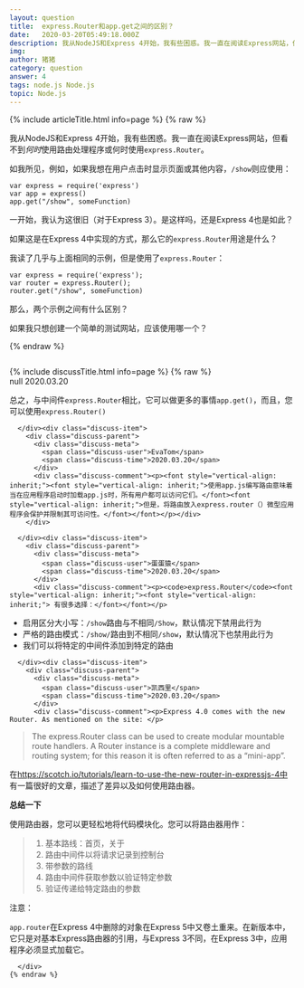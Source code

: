 ```yaml
---
layout: question
title:  express.Router和app.get之间的区别？
date:   2020-03-20T05:49:18.000Z
description: 我从NodeJS和Express 4开始，我有些困惑。我一直在阅读Express网站，但看不到何时使用路由处理程序或何时使用express.Router。...
img: 
author: 猪猪
category: question
answer: 4
tags: node.js Node.js
topic: Node.js
---
```

<div class="article-root">
  <div class="article">
    {% include articleTitle.html info=page %}
    {% raw %}
    <div class="article-content"><p><font style="vertical-align: inherit;"><font style="vertical-align: inherit;">我从NodeJS和Express 4开始，我有些困惑。</font><font style="vertical-align: inherit;">我一直在阅读Express网站，但看不到</font></font><em><font style="vertical-align: inherit;"><font style="vertical-align: inherit;">何时</font></font></em><font style="vertical-align: inherit;"><font style="vertical-align: inherit;">使用路由处理程序或何时使用</font></font><code>express.Router</code><font style="vertical-align: inherit;"><font style="vertical-align: inherit;">。</font></font></p>

<p><font style="vertical-align: inherit;"><font style="vertical-align: inherit;">如我所见，例如，如果我想在用户点击时显示页面或其他内容，</font></font><code>/show</code><font style="vertical-align: inherit;"><font style="vertical-align: inherit;">则应使用：</font></font></p>

<pre><code>var express = require('express')    <font></font>
var app = express()    <font></font>
app.get("/show", someFunction)  <font></font>
</code></pre>

<p><font style="vertical-align: inherit;"><font style="vertical-align: inherit;">一开始，我认为这很旧（对于Express 3）。</font><font style="vertical-align: inherit;">是这样吗，还是Express 4也是如此？</font></font></p>

<p><font style="vertical-align: inherit;"><font style="vertical-align: inherit;">如果这是在Express 4中实现的方式，那么它的</font></font><code>express.Router</code><font style="vertical-align: inherit;"><font style="vertical-align: inherit;">用途是什么？</font></font></p>

<p><font style="vertical-align: inherit;"><font style="vertical-align: inherit;">我读了几乎与上面相同的示例，但是使用了</font></font><code>express.Router</code><font style="vertical-align: inherit;"><font style="vertical-align: inherit;">：</font></font></p>

<pre><code>var express = require('express');<font></font>
var router = express.Router();<font></font>
router.get("/show", someFunction)<font></font>
</code></pre>

<p><font style="vertical-align: inherit;"><font style="vertical-align: inherit;">那么，两个示例之间有什么区别？ </font></font></p>

<p><font style="vertical-align: inherit;"><font style="vertical-align: inherit;">如果我只想创建一个简单的测试网站，应该使用哪一个？</font></font></p></div>
    {% endraw %}
  </div>
  <p style="height: 0;width:0;overflow: hidden;"> 第2495篇《express.Router和app.get之间的区别？》来自Winter(https://github.com/aiyld/aiyld.github.io)的站点</p>
  <div class="discuss-wrapper">
    {% include discussTitle.html info=page %}
    {% raw %}
    <div class="discuss-item">
        <div class="discuss-parent">
          <div class="discuss-meta">
            <span class="discuss-user">null</span>
            <span class="discuss-time">2020.03.20</span>
          </div>
          <div class="discuss-comment"><p><font style="vertical-align: inherit;"><font style="vertical-align: inherit;">总之</font><font style="vertical-align: inherit;">，与中间件</font></font><code>express.Router</code><font style="vertical-align: inherit;"><font style="vertical-align: inherit;">相比</font><font style="vertical-align: inherit;">，它</font><font style="vertical-align: inherit;">可以做更多的事情</font></font><code>app.get()</code><font style="vertical-align: inherit;"><font style="vertical-align: inherit;">，而且，您可以使用</font></font><code>express.Router()</code></p></div>
        </div>
        
      </div><div class="discuss-item">
        <div class="discuss-parent">
          <div class="discuss-meta">
            <span class="discuss-user">EvaTom</span>
            <span class="discuss-time">2020.03.20</span>
          </div>
          <div class="discuss-comment"><p><font style="vertical-align: inherit;"><font style="vertical-align: inherit;">使用app.js编写路由意味着当在应用程序启动时加载app.js时，所有用户都可以访问它们。</font><font style="vertical-align: inherit;">但是，将路由放入express.router（）微型应用程序会保护并限制其可访问性。</font></font></p></div>
        </div>
        
      </div><div class="discuss-item">
        <div class="discuss-parent">
          <div class="discuss-meta">
            <span class="discuss-user">蛋蛋猿</span>
            <span class="discuss-time">2020.03.20</span>
          </div>
          <div class="discuss-comment"><p><code>express.Router</code><font style="vertical-align: inherit;"><font style="vertical-align: inherit;"> 有很多选择：</font></font></p>

<ul>
<li><font style="vertical-align: inherit;"><font style="vertical-align: inherit;">启用区分大小写：</font></font><code>/show</code><font style="vertical-align: inherit;"><font style="vertical-align: inherit;">路由与不相同</font></font><code>/Show</code><font style="vertical-align: inherit;"><font style="vertical-align: inherit;">，默认情况下禁用此行为</font></font></li>
<li><font style="vertical-align: inherit;"><font style="vertical-align: inherit;">严格的路由模式：</font></font><code>/show/</code><font style="vertical-align: inherit;"><font style="vertical-align: inherit;">路由到不相同</font></font><code>/show</code><font style="vertical-align: inherit;"><font style="vertical-align: inherit;">，默认情况下也禁用此行为</font></font></li>
<li><font style="vertical-align: inherit;"><font style="vertical-align: inherit;">我们可以将特定的中间件添加到特定的路由</font></font></li>
</ul></div>
        </div>
        
      </div><div class="discuss-item">
        <div class="discuss-parent">
          <div class="discuss-meta">
            <span class="discuss-user">凯西里</span>
            <span class="discuss-time">2020.03.20</span>
          </div>
          <div class="discuss-comment"><p>Express 4.0 comes with the new Router. As mentioned on the site: </p>

<blockquote>
  <p>The express.Router class can be used to create modular mountable route
  handlers. A Router instance is a complete middleware and routing
  system; for this reason it is often referred to as a “mini-app”.</p>
</blockquote>

<p><font style="vertical-align: inherit;"><font style="vertical-align: inherit;">在</font></font><a href="https://scotch.io/tutorials/learn-to-use-the-new-router-in-expressjs-4" rel="noreferrer"><font style="vertical-align: inherit;"><font style="vertical-align: inherit;">https://scotch.io/tutorials/learn-to-use-the-new-router-in-expressjs-4中</font></font></a><font style="vertical-align: inherit;"><font style="vertical-align: inherit;">有一篇很好的文章</font><font style="vertical-align: inherit;">，描述了差异以及如何使用路由器。</font></font></p>

<p><strong><font style="vertical-align: inherit;"><font style="vertical-align: inherit;">总结一下</font></font></strong></p>

<p><font style="vertical-align: inherit;"><font style="vertical-align: inherit;">使用路由器，您可以更轻松地将代码模块化。</font><font style="vertical-align: inherit;">您可以将路由器用作：</font></font></p>

<blockquote>
  <ol>
  <li><font style="vertical-align: inherit;"><font style="vertical-align: inherit;">基本路线：首页，关于</font></font></li>
  <li><font style="vertical-align: inherit;"><font style="vertical-align: inherit;">路由中间件以将请求记录到控制台</font></font></li>
  <li><font style="vertical-align: inherit;"><font style="vertical-align: inherit;">带参数的路线</font></font></li>
  <li><font style="vertical-align: inherit;"><font style="vertical-align: inherit;">路由中间件获取参数以验证特定参数</font></font></li>
  <li><font style="vertical-align: inherit;"><font style="vertical-align: inherit;">验证传递给特定路由的参数</font></font></li>
  </ol>
</blockquote>

<p><font style="vertical-align: inherit;"><font style="vertical-align: inherit;">注意：</font></font></p>

<p><font style="vertical-align: inherit;"></font><code>app.router</code><font style="vertical-align: inherit;"><font style="vertical-align: inherit;">在Express 4中删除</font><font style="vertical-align: inherit;">的</font><font style="vertical-align: inherit;">对象在Express 5中又卷土重来。在新版本中，它只是对基本Express路由器的引用，与Express 3不同，在Express 3中，应用程序必须显式加载它。</font></font></p></div>
        </div>
        
      </div>
    {% endraw %}
  </div>
<div>
